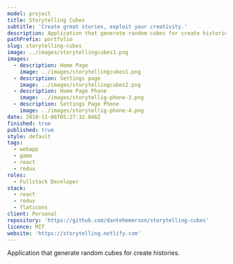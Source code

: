 ```yaml
---
model: project
title: Storytelling Cubes
subtitle: 'Create great stories, exploit your creativity.'
description: Application that generate random cubes for create histories.
pathPrefix: portfolio
slug: storytelling-cubes
image: ../images/storytellingcubes1.png
images:
  - description: Home Page
    image: ../images/storytellingcubes1.png
  - description: Settings page
    image: ../images/storytellingcubes2.png
  - description: Home Page Phone
    image: ../images/storytellig-phone-3.png
  - description: Settings Page Phone
    image: ../images/storytellig-phone-4.png
date: 2018-11-06T05:27:32.846Z
finished: true
published: true
style: default
tags:
  - webapp
  - game
  - react
  - redux
roles:
  - Fullstack Developer
stack:
  - react
  - redux
  - flaticons
client: Personal
repository: 'https://github.com/dantehemerson/storytelling-cubes'
licence: MIT
website: 'https://storytelling.netlify.com'
---
```

Application that generate random cubes for create histories.
